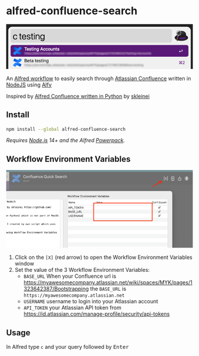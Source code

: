 # alfred-confluence-search

<img src="assets/alfred-workflow-preview.png">

An [Alfred workflow](https://www.alfredapp.com/) to easily search through [Atlassian Confluence](https://www.atlassian.com/software/confluence) written in [NodeJS](https://nodejs.dev/) using [Alfy](https://github.com/sindresorhus/alfy)

Inspired by [Alfred Confluence written in Python](https://github.com/skleinei/alfred-confluence) by [skleinei](https://github.com/skleinei)

## Install

```sh
npm install --global alfred-confluence-search
```

*Requires [Node.js](https://nodejs.org) 14+ and the Alfred [Powerpack](https://www.alfredapp.com/powerpack/).*

## Workflow Environment Variables

<img src="assets/alfred-workflow-variables.png">

1. Click on the `[X]` (red arrow) to open the Workflow Environment Variables window
2. Set the value of the 3 Workflow Environment Variables:
   - `BASE_URL`
        When your Confluence url is https://myawesomecompany.atlassian.net/wiki/spaces/MYK/pages/1323642387/Bootstrapping the `BASE_URL` is `https://myawesomecompany.atlassian.net`
   - `USERNAME`
        username to login into your Atlassian account
   - `API_TOKEN` your Atlassian API token from https://id.atlassian.com/manage-profile/security/api-tokens

## Usage

In Alfred type `c` and your query followed by <kbd>Enter</kbd>